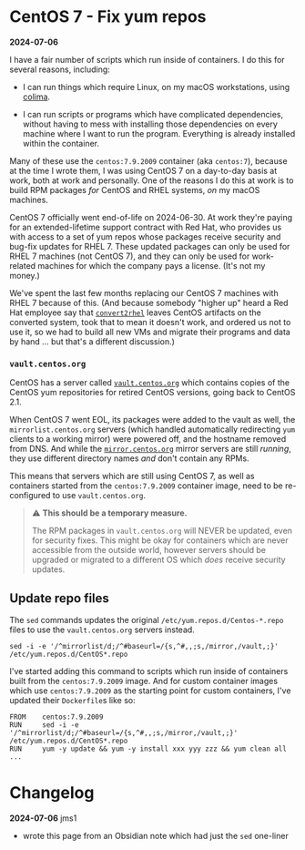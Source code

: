 # CentOS 7 - Fix yum repos

**2024-07-06**

I have a fair number of scripts which run inside of containers. I do this for several reasons, including:

* I can run things which require Linux, on my macOS workstations, using [colima](https://github.com/abiosoft/colima).

* I can run scripts or programs which have complicated dependencies, without having to mess with installing those dependencies on every machine where I want to run the program. Everything is already installed within the container.

Many of these use the `centos:7.9.2009` container (aka `centos:7`), because at the time I wrote them, I was using CentOS 7 on a day-to-day basis at work, both at work and personally. One of the reasons I do this at work is to build RPM packages *for* CentOS and RHEL systems, *on* my macOS machines.

CentOS 7 officially went end-of-life on 2024-06-30. At work they're paying for an extended-lifetime support contract with Red Hat, who provides us with access to a set of yum repos whose packages receive security and bug-fix updates for RHEL 7. These updated packages can only be used for RHEL 7 machines (not CentOS 7), and they can only be used for work-related machines for which the company pays a license. (It's not my money.)

We've spent the last few months replacing our CentOS 7 machines with RHEL 7 because of this. (And because somebody "higher up" heard a Red Hat employee say that [`convert2rhel`](https://www.redhat.com/en/blog/introduction-convert2rhel-now-officially-supported-convert-rhel-systems-rhel) leaves CentOS artifacts on the converted system, took that to mean it doesn't work, and ordered us not to use it, so we had to build all new VMs and migrate their programs and data by hand ... but that's a different discussion.)

### `vault.centos.org`

CentOS has a server called [`vault.centos.org`](https://vault.centos.org/) which contains copies of the CentOS yum repositories for retired CentOS versions, going back to CentOS 2.1.

When CentOS 7 went EOL, its packages were added to the vault as well, the `mirrorlist.centos.org` servers (which handled automatically redirecting `yum` clients to a working mirror) were powered off, and the hostname removed from DNS. And while the [`mirror.centos.org`](https://mirror.centos.org/) mirror servers are still *running*, they use different directory names *and* don't contain any RPMs.

This means that servers which are still using CentOS 7, as well as containers started from the `centos:7.9.2009` container image, need to be re-configured to use `vault.centos.org`.

> &#x26A0;&#xFE0F; **This should be a temporary measure.**
>
> The RPM packages in `vault.centos.org` will NEVER be updated, even for security fixes. This might be okay for containers which are never accessible from the outside world, however servers should be upgraded or migrated to a different OS which *does* receive security updates.

## Update repo files

The `sed` commands updates the original `/etc/yum.repos.d/Centos-*.repo` files to use the `vault.centos.org` servers instead.

```
sed -i -e '/^mirrorlist/d;/^#baseurl=/{s,^#,,;s,/mirror,/vault,;}' /etc/yum.repos.d/CentOS*.repo
```

I've started adding this command to scripts which run inside of containers built from the `centos:7.9.2009` image. And for custom container images which use `centos:7.9.2009` as the starting point for custom containers, I've updated their `Dockerfile`s like so:

```
FROM    centos:7.9.2009
RUN     sed -i -e '/^mirrorlist/d;/^#baseurl=/{s,^#,,;s,/mirror,/vault,;}' /etc/yum.repos.d/CentOS*.repo
RUN     yum -y update && yum -y install xxx yyy zzz && yum clean all
...
```

# Changelog

**2024-07-06** jms1

* wrote this page from an Obsidian note which had just the `sed` one-liner
